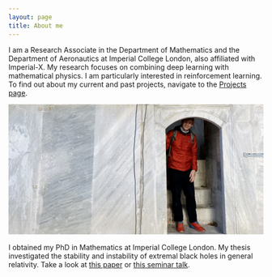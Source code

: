 ```yaml
---
layout: page
title: About me
---
```


I am a Research Associate in the Department of Mathematics and the Department of Aeronautics at Imperial College London, also affiliated with Imperial-X.
My research focuses on combining deep learning with mathematical physics. I am particularly interested in reinforcement learning.
To find out about my current and past projects, navigate to the [Projects page](/projects).

![In Istanbul](../picture.jpg)

I obtained my PhD in Mathematics at Imperial College London. My thesis investigated the stability and instability of extremal black holes in general relativity.
Take a look at [this paper](https://arxiv.org/abs/2303.15338) or [this seminar talk](../presentationGRonline.pdf).